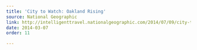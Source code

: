 ```yaml
---
title: 'City to Watch: Oakland Rising'
source: National Geographic
link: http://intelligenttravel.nationalgeographic.com/2014/07/09/city-to-watch-oakland-rising/
date: 2014-03-07
order: 11

---
```

